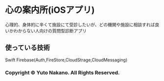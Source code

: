 # 心の案内所(iOSアプリ)

心理的、身体的に辛くて施設にて受診したいが、どの機関や施設に相談すれば良いかわからない人向けの質問型診断アプリ



## 使っている技術
Swift
Firebase(Auth,FireStore,CloudStrage,CloudMessaging)


### Copyright © Yuto Nakano. All Rights Reserved.
